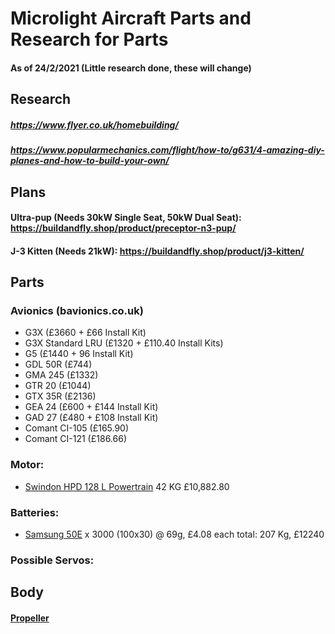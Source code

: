 # Microlight Aircraft Parts and Research for Parts
#### As of 24/2/2021 (Little research done, these will change)
## Research
##### https://www.flyer.co.uk/homebuilding/
##### https://www.popularmechanics.com/flight/how-to/g631/4-amazing-diy-planes-and-how-to-build-your-own/

## Plans
#### Ultra-pup (Needs 30kW Single Seat, 50kW Dual Seat): https://buildandfly.shop/product/preceptor-n3-pup/
#### J-3 Kitten (Needs 21kW): https://buildandfly.shop/product/j3-kitten/

## Parts
### Avionics (bavionics.co.uk)
- G3X (£3660 + £66 Install Kit)
- G3X Standard LRU (£1320 + £110.40 Install Kits)
- G5 (£1440 + 96 Install Kit)
- GDL 50R (£744)
- GMA 245 (£1332)
- GTR 20 (£1044)
- GTX 35R (£2136)
- GEA 24 (£600 + £144 Install Kit)
- GAD 27 (£480 + £108 Install Kit)
- Comant CI-105 (£165.90)
- Comant CI-121 (£186.66)

### Motor:
- <a href="https://webshop.swindonpowertrain.com/index.php?route=product/product&path=107_108&product_id=329">Swindon HPD 128 L Powertrain</a>  42 KG £10,882.80

### Batteries:
- <a href="https://www.fogstar-wholesale.co.uk/product/samsung-50e/">Samsung 50E</a> x 3000 (100x30) @ 69g, £4.08 each total: 207 Kg, £12240

### Possible Servos:

## Body
#### <a href="https://i-want-fly.com/motor/brushless-motors/electric-propeller-aircraft">Propeller</a>
